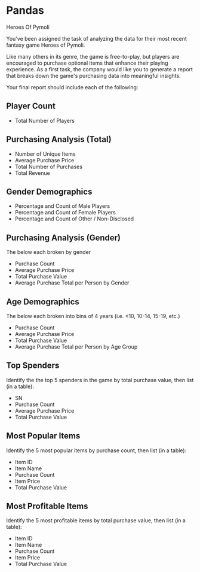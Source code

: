 # Pandas
Heroes Of Pymoli

You've been assigned the task of analyzing the data for their most recent fantasy game Heroes of Pymoli.

Like many others in its genre, the game is free-to-play, but players are encouraged to purchase optional items that enhance their playing experience. As a first task, the company would like you to generate a report that breaks down the game's purchasing data into meaningful insights.

Your final report should include each of the following:


## Player Count
* Total Number of Players

## Purchasing Analysis (Total)

* Number of Unique Items
* Average Purchase Price
* Total Number of Purchases
* Total Revenue

## Gender Demographics

* Percentage and Count of Male Players
* Percentage and Count of Female Players
* Percentage and Count of Other / Non-Disclosed

## Purchasing Analysis (Gender)

The below each broken by gender
* Purchase Count
* Average Purchase Price
* Total Purchase Value
* Average Purchase Total per Person by Gender

## Age Demographics

The below each broken into bins of 4 years (i.e. <10, 10-14, 15-19, etc.)
* Purchase Count
* Average Purchase Price
* Total Purchase Value
* Average Purchase Total per Person by Age Group

## Top Spenders

Identify the the top 5 spenders in the game by total purchase value, then list (in a table):
* SN
* Purchase Count
* Average Purchase Price
* Total Purchase Value

## Most Popular Items

Identify the 5 most popular items by purchase count, then list (in a table):
* Item ID
* Item Name
* Purchase Count
* Item Price
* Total Purchase Value

## Most Profitable Items
Identify the 5 most profitable items by total purchase value, then list (in a table):
* Item ID
* Item Name
* Purchase Count
* Item Price
* Total Purchase Value

